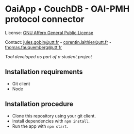 OaiApp • CouchDB - OAI-PMH protocol connector
====================================================

License: [GNU Affero General Public License](http://www.gnu.org/licenses/agpl.html)

Contact: <jules.gobin@utt.fr> - <corentin.laithier@utt.fr> - <thomas.fauquemberg@utt.fr>

*Tool developed as part of a student project*

Installation requirements
-------------------------

- Git client
- Node

Installation procedure
----------------------

- Clone this repository using your git client. 
- Install dependencies with `npm install`.
- Run the app with `npm start`.
